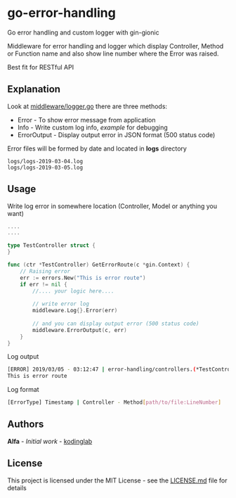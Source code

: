 # go-error-handling
Go error handling and custom logger with gin-gionic

Middleware for error handling and logger which display Controller, Method or Function name and also show line number where the Error was raised.

Best fit for RESTful API 

## Explanation
Look at [middleware/logger.go](https://github.com/kodinglab/go-error-handling/blob/master/middleware/logger.go) there are three methods:
* Error - To show error message from application
* Info - Write custom log info, *example* for debugging
* ErrorOutput - Display output error in JSON format (500 status code)

Error files will be formed by date and located in **logs** directory
```
logs/logs-2019-03-04.log
logs/logs-2019-03-05.log
```

## Usage
Write log error in somewhere location (Controller, Model or anything you want)
```go
....
....

type TestController struct {
}

func (ctr *TestController) GetErrorRoute(c *gin.Context) {
    // Raising error
    err := errors.New("This is error route")
    if err != nil {
        //.... your logic here....
    
        // write error log
        middleware.Log{}.Error(err)
    
        // and you can display output error (500 status code)
        middleware.ErrorOutput(c, err)
    }
}

```
Log output
```bash
[ERROR] 2019/03/05 - 03:12:47 | error-handling/controllers.(*TestController).GetErrorRoute[/home/alfa/apps/go/src/error-handling/controllers/test.go:27]
This is error route
```
Log format
```bash
[ErrorType] Timestamp | Controller - Method[path/to/file:LineNumber]
```

## Authors
**Alfa** - *Initial work* - [kodinglab](https://github.com/kodinglab)

## License

This project is licensed under the MIT License - see the [LICENSE.md](LICENSE.md) file for details
